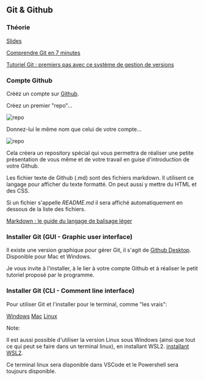 ## Git & Github

### Théorie

[Slides](https://docs.google.com/presentation/d/1fQHgtCIyjZH3lnVVjlV6ldHVbTOeP45HSV5RWB8l6xc/edit?usp=sharing)

[Comprendre Git en 7 minutes](https://www.jesuisundev.com/comprendre-git-en-7-minutes/)

[Tutoriel Git : premiers pas avec ce système de gestion de versions](https://www.ionos.fr/digitalguide/sites-internet/developpement-web/tutoriel-git/)

### Compte Github

Crééz un compte sur [Github](https://github.com/).

Créez un premier "repo"...

![repo](../_readme_img/01-github.jpg)

Donnez-lui le même nom que celui de votre compte...

![repo](../_readme_img/02-github.jpg)

Cela créera un repository spécial qui vous permettra de réaliser une petite présentation de vous même et de votre travail en guise d'introduction de votre Github.

Les fichier texte de Github (.md) sont des fichiers markdown.
Il utilisent ce langage pour afficher du texte formatté. On peut aussi y mettre du HTML et des CSS.

Si un fichier s'appelle _README.md_ il sera affiché automatiquement en dessous de la liste des fichiers.

[Markdown : le guide du langage de balisage léger](https://www.ionos.fr/digitalguide/sites-internet/developpement-web/markdown/)

### Installer Git (GUI - Graphic user interface)

Il existe une version graphique pour gérer Git, il s'agit de [Github Desktop](https://desktop.github.com/). Disponible pour Mac et Windows.

Je vous invite à l'installer, à le lier à votre compte Github et à réaliser le petit tutoriel proposé par le programme.

### Installer Git (CLI - Comment line interface)

Pour utiliser Git et l'installer pour le terminal, comme "les vrais":

[Windows](https://www.atlassian.com/fr/git/tutorials/install-git#windows)
[Mac](https://www.atlassian.com/fr/git/tutorials/install-git#mac-os-x)
[Linux](https://www.atlassian.com/fr/git/tutorials/install-git#linux)

Note:

Il est aussi possible d'utiliser la version Linux sous Windows (ainsi que tout ce qui peut se faire dans un terminal linux), en installant WSL2. [installant WSL2](https://www.atlassian.com/fr/git/tutorials/install-git#linux).

Ce terminal linux sera disponible dans VSCode et le Powershell sera toujours disponible.
